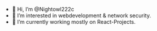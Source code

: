 - 👋 Hi, I’m @Nightowl222c
- 👀 I’m interested in webdevelopment & network security.
- 🌱 I’m currently working mostly on React-Projects.

<!---
Nightowl222c/Nightowl222c is a ✨ special ✨ repository because its `README.md` (this file) appears on your GitHub profile.
You can click the Preview link to take a look at your changes.
--->
